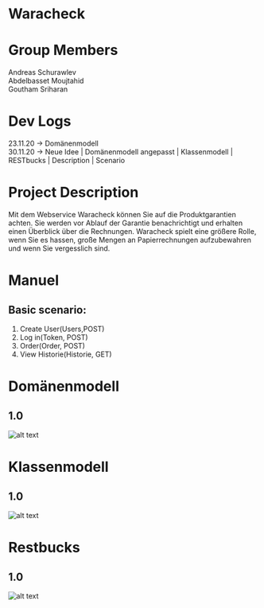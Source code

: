 # Waracheck

# Group Members
Andreas Schurawlev <br>
Abdelbasset Moujtahid <br>
Goutham Sriharan <br>

# Dev Logs

23.11.20 -> Domänenmodell <br>
30.11.20 -> Neue Idee | Domänenmodell angepasst | Klassenmodell | RESTbucks | Description | Scenario


# Project Description
Mit dem Webservice Waracheck können Sie auf die Produktgarantien achten. Sie werden vor Ablauf der Garantie benachrichtigt und erhalten einen Überblick über die Rechnungen.
Waracheck spielt eine größere Rolle, wenn Sie es hassen, große Mengen an Papierrechnungen aufzubewahren und wenn Sie vergesslich sind.

# Manuel
## Basic scenario:
1. Create User(Users,POST)
2. Log in(Token, POST)
3. Order(Order, POST)
4. View Historie(Historie, GET)

# Domänenmodell
## 1.0
![alt text](https://i.ibb.co/416gGj2/Domain.png)
# Klassenmodell
## 1.0
![alt text](https://i.ibb.co/RjycsrX/Klassenmodell.png)
# Restbucks
## 1.0
![alt text](https://i.ibb.co/0Y1VtB3/Restbucks.png)
